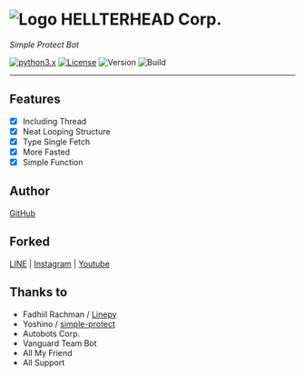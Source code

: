 # ![Logo](https://i.ibb.co/xqsKzqg/hlth-M-profile.png) HELLTERHEAD Corp.
_Simple Protect Bot_

[![python3.x](https://img.shields.io/badge/3.6%20%7C%203.7-blue.svg?&logo=python&label=Python)](https://www.python.org/downloads/release/python-372/)
[![License](https://img.shields.io/badge/License-MIT-green)](https://opensource.org/licenses/MIT)
![Version](https://img.shields.io/badge/Version-1.0-red.svg)
![Build](https://img.shields.io/badge/Build-Unknown-lightgrey)

___
## Features
- [x] Including Thread
- [x] Neat Looping Structure
- [x] Type Single Fetch
- [x] More Fasted
- [x] Simple Function
 
## Author
[GitHub](https://github.com/Vallofe)
 
## Forked
[LINE](https://line.me/ti/p/~mo-banzu) | [Instagram](https://www.instagram.com/mo.banzu/) | [Youtube](https://www.youtube.com/channel/UCPa_W8sqNpQrGCb8IvZflng?view_as=subscriber)

## Thanks to
- Fadhiil Rachman / [Linepy](https://github.com/fadhiilrachman/line-py)
- Yoshino / [simple-protect](https://github.com/Vallofe/simple-protect)
- Autobots Corp.
- Vanguard Team Bot
- All My Friend
- All Support
